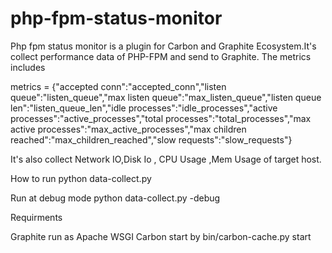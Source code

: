 php-fpm-status-monitor
======================

Php fpm status monitor is a plugin for Carbon and Graphite Ecosystem.It's collect performance data of PHP-FPM and send to Graphite. The metrics includes 

metrics = {"accepted conn":"accepted_conn","listen queue":"listen_queue","max listen queue":"max_listen_queue","listen queue len":"listen_queue_len","idle processes":"idle_processes","active processes":"active_processes","total processes":"total_processes","max active processes":"max_active_processes","max children reached":"max_children_reached","slow requests":"slow_requests"}

It's also collect  Network IO,Disk Io , CPU Usage ,Mem Usage of target host.

How to run
python data-collect.py

Run at debug mode
python data-collect.py -debug

Requirments

Graphite
  run as Apache WSGI
Carbon
  start by bin/carbon-cache.py start  
